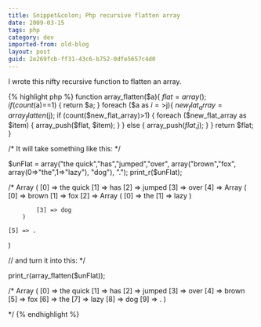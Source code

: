 ```yaml
---
title: Snippet&colon; Php recursive flatten array
date: 2009-03-15
tags: php
category: dev
imported-from: old-blog
layout: post
guid: 2e269fcb-ff31-43c6-b752-0dfe5657c4d0
---
```

I wrote this nifty recursive function to flatten an array.

{% highlight php %}
function array_flatten($a){ 
    $flat = array();
    if (count($a)==1) {
        return $a;
    }
    foreach ($a as $i=>$j){
        $new_flat_array = array_flatten($j);
        if (count($new_flat_array)>1) {
            foreach ($new_flat_array as $item) {
                array_push($flat, $item);
            }
        } else {
            array_push($flat,$j);
        }
    }
    return $flat;
}

/* It will take something like this: */

$unFlat = array("the quick","has","jumped","over",
   array("brown","fox",
      array(0=>"the",1=>"lazy"),
   "dog"),
".");
print_r($unFlat);

/*
Array
(
    [0] => the quick
    [1] => has
    [2] => jumped
    [3] => over
    [4] => Array
        (
            [0] => brown
            [1] => fox
            [2] => Array
                (
                    [0] => the
                    [1] => lazy
                )

            [3] => dog
        )

    [5] => .
)

// and turn it into this: */

print_r(array_flatten($unFlat));

/*
Array
(
    [0] => the quick
    [1] => has
    [2] => jumped
    [3] => over
    [4] => brown
    [5] => fox
    [6] => the
    [7] => lazy
    [8] => dog
    [9] => .
)

*/
{% endhighlight %}

